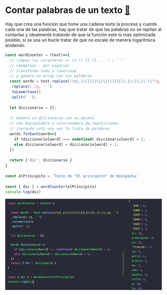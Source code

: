 # Contar palabras de un texto [🐾](../main.md)

Hay que crea una función que tome una cadena texto la procese y cuente cada una de las palabras, hay que tratar de que las palabras no se repitan al contarlas y idealmente tratando de que la función este lo mas optimizada posible, si se usa un bucle tratar de que no escale de manera logarítmica anidando.

```javascript
const wordCounter = (text)=>{
  // limpio los caracteres => \n () {} [] . , : ; ' "
  // reemplazo - por espacios 
  // transformo todo a lowercase
  // y genero un array con las palabras
  const words = text.replace(/\n|,|\(|\)|\{|\}|\]|\[|\.|\:|\;|\'|\"/g, '')
  .replace(/-/g, ' ')
  .toLowerCase()
  .split(' ');
  
  let diccionario = {};
  
  // Genero un diccionario con un objeto
  // con Key=palabra y valor=numero_de_repeticiones
  // iterando solo una vez la lista de palabras
  words.forEach(word=>{
    if (diccionario[word] === undefined) diccionario[word] = 1;
    else diccionario[word] = diccionario[word] + 1;
  })

  return {'dic': diccionario }
}

const elPrincipito = `Texto de "El principito" de Wikipedia`

const { dic } = wordCounter(elPrincipito)
console.log(dic)

```

<img src="../imgs/misRetos1_1.png" alt="Vanilla"/>
